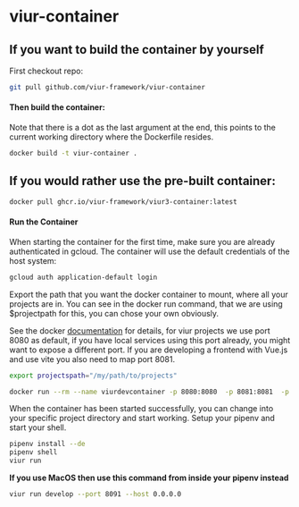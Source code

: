 # viur-container

## If you want to build the container by yourself

First checkout repo:
```sh
git pull github.com/viur-framework/viur-container
```

#### Then build the container:
Note that there is a dot as the last argument at the end, this points to the current working directory where the Dockerfile resides.
```sh
docker build -t viur-container .
```

## If you would rather use the pre-built container:
```sh
docker pull ghcr.io/viur-framework/viur3-container:latest
```
#### Run the Container
When starting the container for the first time, make sure you are already authenticated in gcloud. The container will use the default credentials of the host system: 
```sh
gcloud auth application-default login
```
Export the path that you want the docker container to mount, where all your projects are in. You can see in the docker run command, that we are using $projectpath for this, you can chose your own obviously.

See the docker [documentation](https://docs.docker.com/config/containers/container-networking/) for details, for viur projects we use port 8080 as default, if you have local services using this port already, you might want to expose a different port. If you are developing a frontend with Vue.js and use vite you also need to map port 8081.

```sh
export projectspath="/my/path/to/projects"

docker run --rm --name viurdevcontainer -p 8080:8080  -p 8081:8081  -p 8090:8090 -p 8091:8091 -p 8092:8092 -p 27017:27017 -p 27018:27018 -v $projectspath:/projects -v $HOME/.config/gcloud:/root/.config/gcloud -ti viur-container:latest
```
When the container has been started successfully, you can change into your specific project directory and start working.
Setup your pipenv and start your shell.
```sh
pipenv install --de
pipenv shell
viur run
```

**If you use MacOS then use this command from inside your pipenv instead**
```sh
viur run develop --port 8091 --host 0.0.0.0
```
